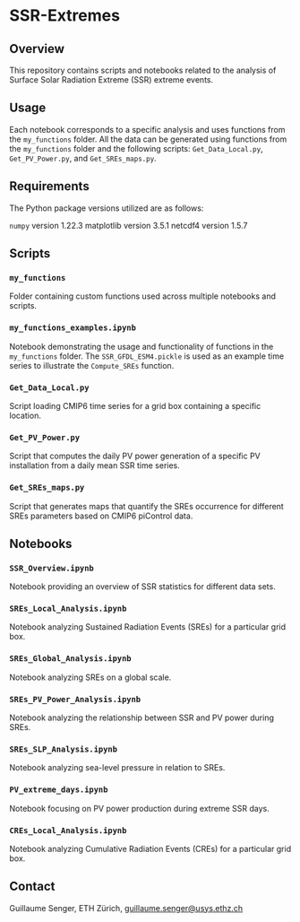 # SSR-Extremes

## Overview
This repository contains scripts and notebooks related to the analysis of Surface Solar Radiation Extreme (SSR) extreme events.

## Usage

Each notebook corresponds to a specific analysis and uses functions from the `my_functions` folder. All the data can be generated using functions from the `my_functions` folder and the following scripts: `Get_Data_Local.py`, `Get_PV_Power.py`, and `Get_SREs_maps.py`.

## Requirements

The Python package versions utilized are as follows:

`numpy` version 1.22.3
matplotlib version 3.5.1
netcdf4 version 1.5.7

## Scripts

### `my_functions`
Folder containing custom functions used across multiple notebooks and scripts.

### `my_functions_examples.ipynb`
Notebook demonstrating the usage and functionality of functions in the `my_functions` folder. 
The `SSR_GFDL_ESM4.pickle` is used as an example time series to illustrate the `Compute_SREs` function.

### `Get_Data_Local.py`
Script loading CMIP6 time series for a grid box containing a specific location.

### `Get_PV_Power.py`
Script that computes the daily PV power generation of a specific PV installation from a daily mean SSR time series.

### `Get_SREs_maps.py`
Script that generates maps that quantify the SREs occurrence for different SREs parameters based on CMIP6 piControl data.

## Notebooks

### `SSR_Overview.ipynb`
Notebook providing an overview of SSR statistics for different data sets.

### `SREs_Local_Analysis.ipynb`
Notebook analyzing Sustained Radiation Events (SREs) for a particular grid box.

### `SREs_Global_Analysis.ipynb`
Notebook analyzing SREs on a global scale.

### `SREs_PV_Power_Analysis.ipynb`
Notebook analyzing the relationship between SSR and PV power during SREs.

### `SREs_SLP_Analysis.ipynb`
Notebook analyzing sea-level pressure in relation to SREs.

### `PV_extreme_days.ipynb`
Notebook focusing on PV power production during extreme SSR days.

### `CREs_Local_Analysis.ipynb`
Notebook analyzing Cumulative Radiation Events (CREs) for a particular grid box.

## Contact
Guillaume Senger, ETH Zürich, guillaume.senger@usys.ethz.ch


